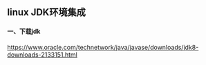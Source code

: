 ##  linux JDK环境集成
        
####  一、下载jdk
https://www.oracle.com/technetwork/java/javase/downloads/jdk8-downloads-2133151.html